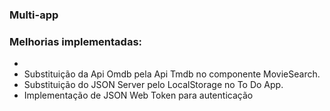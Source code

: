 ### Multi-app

### Melhorias implementadas:

- 
- Substituição da Api Omdb pela Api Tmdb no componente MovieSearch.
- Substituição do JSON Server pelo LocalStorage no To Do App.
- Implementação de JSON Web Token para autenticação